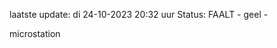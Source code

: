 laatste update: 
di 24-10-2023 20:32   uur 
Status: FAALT - geel - 
<div class="service Y">microstation</div>